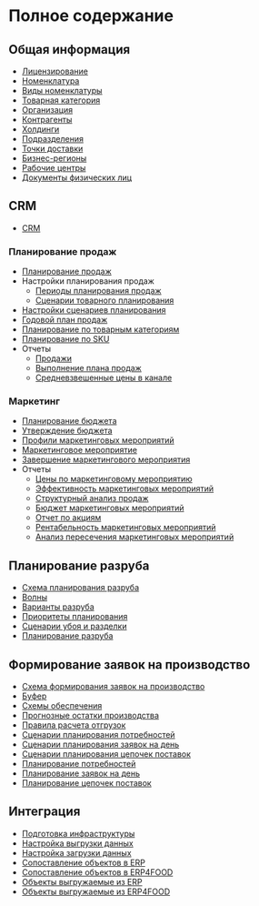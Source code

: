 ﻿# Полное содержание

<h2> Общая информация </h2>

- [Лицензирование](CommonInformation/Licensing.md)
- [Номенклатура](CommonInformation/Nomenclature.md)
- [Виды номенклатуры](CommonInformation/KindOfNomenclature.md)
- [Товарная категория](CommonInformation/РroductCategory.md)
- [Организация](CommonInformation/Organization.md)
- [Контрагенты](CommonInformation/Contractor.md)
- [Холдинги](CommonInformation/Holding.md)
- [Подразделения](CommonInformation/Department.md)
- [Точки доставки](CommonInformation/DeliveryPoint.md)
- [Бизнес-регионы](CommonInformation/BusinessRegion.md)
- [Рабочие центры](CommonInformation/WorkCenter.md)
- [Документы физических лиц](CommonInformation/DocumentsOfIndividuals.md)

<h2> CRM </h2>

- [CRM](CRM/CrmScheme.md)

<h3> Планирование продаж </h3>

- [Планирование продаж](CRM/SalesPlanning/SalesPlanning.md)
- Настройки планирования продаж
    - [Периоды планирования продаж](CRM/SalesPlanning/SalesPlanningSettings/SalesPlanningPeriods.md)
    - [Сценарии товарного планирования](CRM/SalesPlanning/SalesPlanningSettings/CommodityPlanningScenarios.md)
- [Настройки сценариев планирования](CRM/SalesPlanning/PlanningScenarioSettings.md)
- [Годовой план продаж](CRM/SalesPlanning/AnnualSalesPlan.md)
- [Планирование по товарным категориям](CRM/SalesPlanning/PlanningByProductCategories.md)
- [Планирование по SKU](CRM/SalesPlanning/PlanningBySKU.md)
- Отчеты
    - [Продажи](CRM/SalesPlanning/Reports/Sales.md)
    - [Выполнение плана продаж](CRM/SalesPlanning/Reports/ImplementationSalesPlan.md)
    - [Средневзвешенные цены в канале](CRM/SalesPlanning/Reports/WeightedAveragePricesInChannel.md)

<h3> Маркетинг </h3>

- [Планирование бюджета](CRM/Marketing/BudgetPlanning.md)
- [Утверждение бюджета](CRM/Marketing/BudgetApproval.md)
- [Профили маркетинговых мероприятий](CRM/Marketing/MarketingEventProfiles.md)
- [Маркетинговое мероприятие](CRM/Marketing/MarketingEvent.md)
- [Завершение маркетингового мероприятия](CRM/Marketing/CompletionMarketingEvent.md)
- Отчеты
    - [Цены по маркетинговому мероприятию](CRM/Marketing/Reports/PricesMarketingEvent.md)
    - [Эффективность маркетинговых мероприятий](CRM/Marketing/Reports/EffectivenessMarketingActivities.md)
    - [Структурный анализ продаж](CRM/Marketing/Reports/StructuralAnalysisSales.md)
    - [Бюджет маркетинговых мероприятий](CRM/Marketing/Reports/BudgetMarketingEvents.md)
    - [Отчет по акциям](CRM/Marketing/Reports/StockReport.md)
    - [Рентабельность маркетинговых мероприятий](CRM/Marketing/Reports/ProfitabilityMarketingActivities.md)
    - [Анализ пересечения маркетинговых мероприятий](CRM/Marketing/Reports/AnalysisIntersectionMarketingActivities.md)

<h2> Планирование разруба </h2>

- [Схема планирования разруба](Cutting/SchemeCutting.md)
- [Волны](Cutting/Waves.md)
- [Варианты разруба](Cutting/CuttingOptions.md)
- [Приоритеты планирования](Cutting/PlanningPriorities.md)
- [Сценарии убоя и разделки](Cutting/SlaughterAndButcheringScenarios.md)
- [Планирование разруба](Cutting/PlanningOfTheCut.md)

<h2> Формирование заявок на производство </h2>

- [Схема формирования заявок на производство](SCP/SchemeSCP.md)
- [Буфер](SCP/Buffer.md)
- [Схемы обеспечения](SCP/ProvisionScheme.md)
- [Прогнозные остатки производства](SCP/ProductionResidues.md)
- [Правила расчета отгрузок](SCP/RulesForCalculatingShipments.md)
- [Сценарии планирования потребностей](SCP/NeedsPlanningScenarios.md)
- [Сценарии планирования заявок на день](SCP/ScenariosForPlanningRequestsForTheDay.md)
- [Сценарии планирования цепочек поставок](SCP/SupplyChainPlanningScenarios.md)
- [Планирование потребностей](SCP/NeedsPlanning.md)
- [Планирование заявок на день](SCP/PlanningRequestsForTheDay.md)
- [Планирование цепочек поставок](SCP/SupplyChainPlanning.md)

<h2> Интеграция </h2>

- [Подготовка инфраструктуры](Integration/InfrastructurePreparation.md)
- [Настройка выгрузки данных](Integration/ConfiguringDataUnloading.md)
- [Настройка загрузки данных](Integration/ConfiguringDataLoading.md)
- [Сопоставление объектов в ERP](Integration/ObjectMappingInERP.md)
- [Сопоставление объектов в ERP4FOOD](Integration/ObjectMappingInERP4FOOD.md)
- [Объекты выгружаемые из ERP](Integration/ObjectsUnloadedFromERP.md)
- [Объекты выгружаемые из ERP4FOOD](Integration/ObjectsUnloadedFromERP4FOOD.md)
